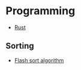 # Programming

- [Rust](rust.md)


## Sorting

- [Flash sort algorithm](https://en.wikipedia.org/wiki/Flashsort)
